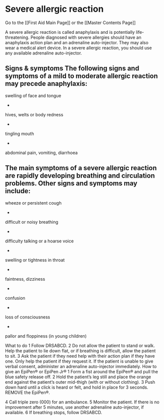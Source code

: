 ﻿# Severe allergic reaction 

Go to the [[First Aid Main Page]] or the [[Master Contents Page]]

A severe allergic reaction is called anaphylaxis and is potentially life-threatening. 
People diagnosed with severe allergies should have an anaphylaxis action plan and an adrenaline auto-injector. They may also wear a medical alert device. 
In a severe allergic reaction, you should use any available adrenaline auto-injector. 

Signs & symptoms 
The following signs and symptoms of a mild to moderate allergic reaction may precede anaphylaxis: 
- 
swelling of face and tongue 

- 
hives, welts or body redness 

- 
tingling mouth 

- 
abdominal pain, vomiting, diarrhoea 


The main symptoms of a severe allergic reaction are rapidly developing breathing and circulation problems. 
Other signs and symptoms may include: 
- 
wheeze or persistent cough 

- 
difficult or noisy breathing 

- 
difficulty talking or a hoarse voice 

- 
swelling or tightness in throat 

- 
faintness, dizziness 

- 
confusion 

- 
loss of consciousness 

- 
pallor and floppiness (in young children) 




What to do 
1 Follow DRSABCD. 
2 Do not allow the patient to stand or walk. Help the patient to lie down flat, or if breathing is difficult, allow the patient to sit. 
3 Ask the patient if they need help with their action plan if they have one. Only help the patient if they request it. If the patient is unable to give verbal consent, administer an adrenaline auto-injector immediately. 
How to give an EpiPen® or EpiPen Jr® 
1 Form a fist around the EpiPen® and pull the blue safety release off. 
2 Hold the patient’s leg still and place the orange end against the patient’s outer mid-thigh (with or without clothing). 
3 Push down hard until a click is heard or felt, and hold in place for 3 seconds. 
REMOVE the EpiPen®. 

4 Call triple zero (000) for an ambulance. 
5 Monitor the patient. If there is no improvement after 5 minutes, use another adrenaline auto-injector, if available. 
6 If breathing stops, follow DRSABCD. 



